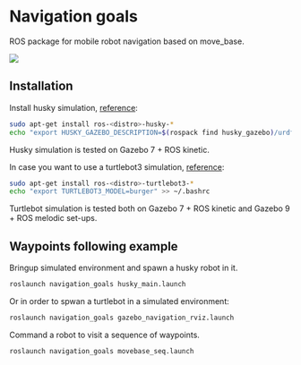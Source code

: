 # Navigation goals
ROS package for mobile robot navigation based on move_base.

<img src="https://github.com/RuslanAgishev/navigation_goals/blob/master/figures/husky_example.png"/>

## Installation
Install husky simulation, [reference](http://wiki.ros.org/husky_navigation/Tutorials):
```bash
sudo apt-get install ros-<distro>-husky-*
echo "export HUSKY_GAZEBO_DESCRIPTION=$(rospack find husky_gazebo)/urdf/description.gazebo.xacro" >> ~/.bashrc
```
Husky simulation is tested on Gazebo 7 + ROS kinetic.

In case you want to use a turtlebot3 simulation, [reference](https://hotblackrobotics.github.io/en/blog/2018/01/29/seq-goals-py/):
```bash
sudo apt-get install ros-<distro>-turtlebot3-*
echo "export TURTLEBOT3_MODEL=burger" >> ~/.bashrc
```
Turtlebot simulation is tested both on Gazebo 7 + ROS kinetic and Gazebo 9 + ROS melodic set-ups.

## Waypoints following example
Bringup simulated environment and spawn a husky robot in it.
```bash
roslaunch navigation_goals husky_main.launch
```
Or in order to spwan a turtlebot in a simulated environment:
```bash
roslaunch navigation_goals gazebo_navigation_rviz.launch
```
Command a robot to visit a sequence of waypoints.
```bash
roslaunch navigation_goals movebase_seq.launch
```

